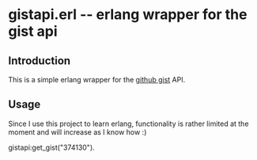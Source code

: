 # gistapi.erl -- erlang wrapper for the gist api

## Introduction
This is a simple erlang wrapper for the [github gist][1] API.

## Usage
Since I use this project to learn erlang, functionality is rather
limited at the moment and will increase as I know how :)

  gistapi:get_gist("374130").


[1]: http://gist.github.com
